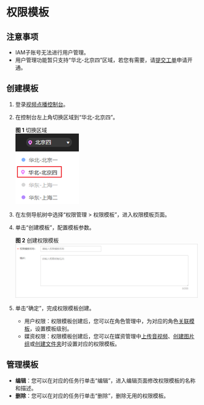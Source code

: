 # 权限模板<a name="vod_01_0063"></a>

## 注意事项<a name="section1442720134011"></a>

-   IAM子账号无法进行用户管理。
-   用户管理功能暂只支持“华北-北京四”区域，若您有需要，请[提交工单](https://console.huaweicloud.com/ticket/?#/ticketindex/business?productTypeId=ffb4ebf5fb094bc6aef0129c276ce42e)申请开通。

## 创建模板<a name="section17305922184214"></a>

1.  登录[视频点播控制台](https://console.huaweicloud.com/vod)。
2.  在控制台左上角切换区域到“华北-北京四”。

    **图 1**  切换区域<a name="vod_01_0067_fig11221657144714"></a>  
    ![](figures/切换区域.png "切换区域")

3.  在左侧导航树中选择“权限管理 \> 权限模板”，进入权限模板页面。
4.  单击“创建模板”，配置模板参数。

    **图 2**  创建权限模板<a name="fig923752393916"></a>  
    ![](figures/创建权限模板.png "创建权限模板")

5.  单击“确定”，完成权限模板创建。
    -   用户权限：权限模板创建后，您可以在角色管理中，为对应的角色[关联模板](角色管理.md#section10837142723219)，设置模板级别。
    -   媒资权限：权限模板创建后，您可以在媒资管理中[上传音视频](媒资管理.md#section20499155015207)、[创建图片组](媒资管理.md#section182434141202)或[创建文件夹](媒资管理.md#section1575554019337)时设置对应的权限模板。


## 管理模板<a name="section1270145519425"></a>

-   **编辑**：您可以在对应的任务行单击“编辑”，进入编辑页面修改权限模板的名称和描述。
-   **删除**：您可以在对应的任务行单击“删除”，删除无用的权限模板。

